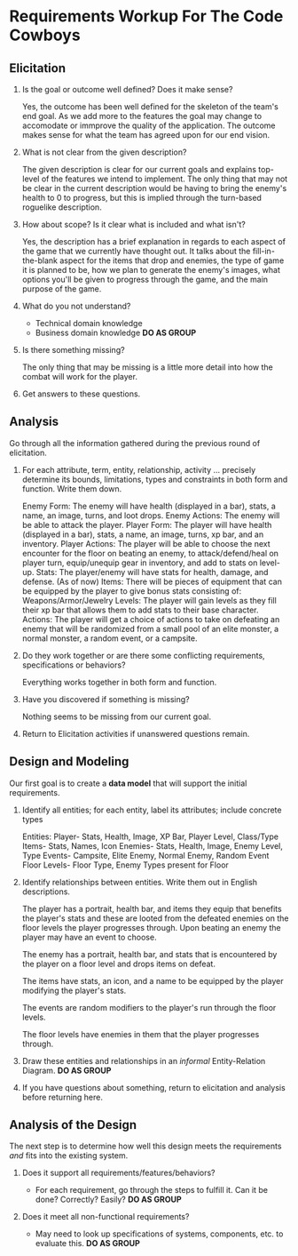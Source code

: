 # Requirements Workup For The Code Cowboys

## Elicitation

1. Is the goal or outcome well defined?  Does it make sense?

    Yes, the outcome has been well defined for the skeleton of the team's end goal. As we add more to the features the goal may change to accomodate or immprove the quality of the application. 
    The outcome makes sense for what the team has agreed upon for our end vision.

2. What is not clear from the given description?

    The given description is clear for our current goals and explains top-level of the features we intend to implement. The only thing that may not be clear in the current description would be
    having to bring the enemy's health to 0 to progress, but this is implied through the turn-based roguelike description.

3. How about scope?  Is it clear what is included and what isn't?

    Yes, the description has a brief explanation in regards to each aspect of the game that we currently have thought out. It talks about the fill-in-the-blank aspect for the items that drop and enemies,
    the type of game it is planned to be, how we plan to generate the enemy's images, what options you'll be given to progress through the game, and the main purpose of the game.

4. What do you not understand?
    * Technical domain knowledge
    * Business domain knowledge                                         **DO AS GROUP**

5. Is there something missing?

    The only thing that may be missing is a little more detail into how the combat will work for the player.

6. Get answers to these questions.

## Analysis

Go through all the information gathered during the previous round of elicitation.  

1. For each attribute, term, entity, relationship, activity ... precisely determine its bounds, limitations, types and constraints in both form and function.  Write them down.

    Enemy Form: The enemy will have health (displayed in a bar), stats, a name, an image, turns, and loot drops. 
    Enemy Actions: The enemy will be able to attack the player.
    Player Form: The player will have health (displayed in a bar), stats, a name, an image, turns, xp bar, and an inventory.
    Player Actions: The player will be able to choose the next encounter for the floor on beating an enemy, to attack/defend/heal on player turn, equip/unequip gear in inventory, and add to stats on level-up.
    Stats: The player/enemy will have stats for health, damage, and defense. (As of now)
    Items: There will be pieces of equipment that can be equipped by the player to give bonus stats consisting of: Weapons/Armor/Jewelry
    Levels: The player will gain levels as they fill their xp bar that allows them to add stats to their base character.
    Actions: The player will get a choice of actions to take on defeating an enemy that will be randomized from a small pool of an elite monster, a normal monster, a random event, or a campsite.


2. Do they work together or are there some conflicting requirements, specifications or behaviors?

    Everything works together in both form and function.

3. Have you discovered if something is missing?  

    Nothing seems to be missing from our current goal.

4. Return to Elicitation activities if unanswered questions remain.


## Design and Modeling
Our first goal is to create a **data model** that will support the initial requirements.

1. Identify all entities;  for each entity, label its attributes; include concrete types

    Entities: 
        Player- Stats, Health, Image, XP Bar, Player Level, Class/Type
        Items- Stats, Names, Icon
        Enemies- Stats, Health, Image, Enemy Level, Type
        Events- Campsite, Elite Enemy, Normal Enemy, Random Event 
        Floor Levels- Floor Type, Enemy Types present for Floor

2. Identify relationships between entities.  Write them out in English descriptions.

     The player has a portrait, health bar, and items they equip that benefits the player's stats and these are looted from the defeated enemies on the floor levels the player progresses through. 
     Upon beating an enemy the player may have an event to choose.
     
     The enemy has a portrait, health bar, and stats that is encountered by the player on a floor level and drops items on defeat.

     The items have stats, an icon, and a name to be equipped by the player modifying the player's stats.

     The events are random modifiers to the player's run through the floor levels.

     The floor levels have enemies in them that the player progresses through.

3. Draw these entities and relationships in an _informal_ Entity-Relation Diagram.                          **DO AS GROUP**

4. If you have questions about something, return to elicitation and analysis before returning here.


## Analysis of the Design
The next step is to determine how well this design meets the requirements _and_ fits into the existing system.

1. Does it support all requirements/features/behaviors?
    * For each requirement, go through the steps to fulfill it.  Can it be done?  Correctly?  Easily?       **DO AS GROUP**


2. Does it meet all non-functional requirements?
    * May need to look up specifications of systems, components, etc. to evaluate this.                     **DO AS GROUP**

